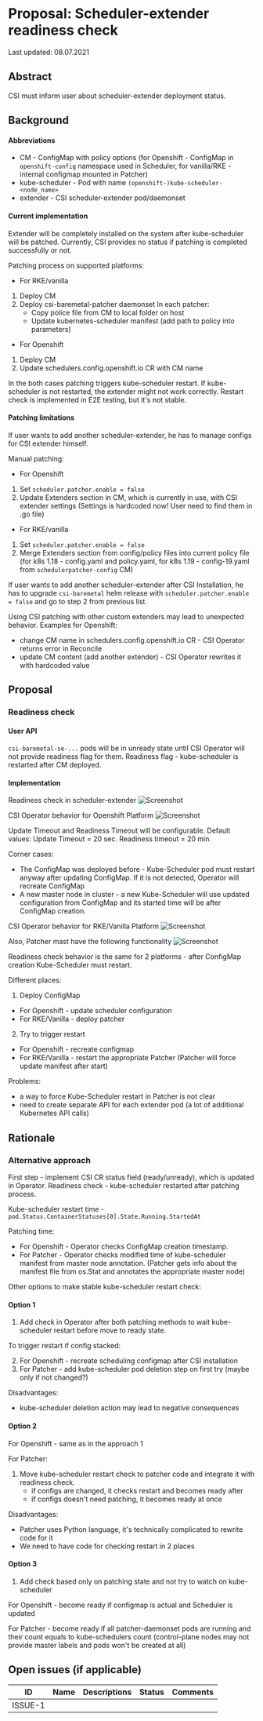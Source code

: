 # Proposal: Scheduler-extender readiness check

Last updated: 08.07.2021


## Abstract
CSI must inform user about scheduler-extender deployment status.

## Background
#### Abbreviations
- CM - ConfigMap with policy options 
  (for Openshift - ConfigMap in `openshift-config` namespace used in Scheduler, for vanilla/RKE - internal configmap mounted in Patcher)
- kube-scheduler - Pod with name `(openshift-)kube-scheduler-<node_name>`
- extender - CSI scheduler-extender pod/daemonset

#### Current implementation
Extender will be completely installed on the system after kube-scheduler will be patched. 
Currently, CSI provides no status if patching is completed successfully or not.

Patching process on supported platforms:

- For RKE/vanilla
1. Deploy CM
2. Deploy csi-baremetal-patcher daemonset
In each patcher:
   - Copy police file from CM to local folder on host
   - Update kubernetes-scheduler manifest (add path to policy into parameters)
    
- For Openshift
1. Deploy CM
2. Update schedulers.config.openshift.io CR with CM name

In the both cases patching triggers kube-scheduler restart. 
If kube-scheduler is not restarted, the extender might not work correctly.
Restart check is implemented in E2E testing, but it's not stable.

#### Patching limitations

If user wants to add another scheduler-extender, he has to manage configs for CSI extender himself.

Manual patching:
- For Openshift
1. Set `scheduler.patcher.enable = false`
2. Update Extenders section in CM, which is currently in use, with CSI extender settings
   (Settings is hardcoded now! User need to find them in .go file)
   
- For RKE/vanilla
1. Set `scheduler.patcher.enable = false`
2. Merge Extenders section from config/policy files into current policy file 
   (for k8s 1.18 - config.yaml and policy.yaml, for k8s 1.19 - config-19.yaml from `schedulerpatcher-config` CM)

If user wants to add another scheduler-extender after CSI Installation, he has to upgrade `csi-baremetal` helm release with `scheduler.patcher.enable = false` and go to step 2 from previous list.

Using CSI patching with other custom extenders may lead to unexpected behavior. Examples for Openshift:
- change CM name in schedulers.config.openshift.io CR - CSI Operator returns error in Reconcile
- update CM content (add another extender) - CSI Operator rewrites it with hardcoded value

## Proposal

### Readiness check

#### User API

`csi-baremetal-se-...` pods will be in unready state until CSI Operator will not provide readiness flag for them.
Readiness flag - kube-scheduler is restarted after CM deployed.

#### Implementation

Readiness check in scheduler-extender
![Screenshot](images/extender_flow.png)

CSI Operator behavior for Openshift Platform
![Screenshot](images/Operator_openshift_flow.png)

Update Timeout and Readiness Timeout will be configurable.
Default values: Update Timeout = 20 sec. Readiness timeout = 20 min.

Corner cases:

- The ConfigMap was deployed before - Kube-Scheduler pod must restart anyway after updating ConfigMap.
If it is not detected, Operator will recreate ConfigMap
- A new master node in cluster - a new Kube-Scheduler will use updated configuration from ConfigMap and its started time will be after ConfigMap creation.

CSI Operator behavior for RKE/Vanilla Platform
![Screenshot](images/Operator_vanilla_flow.png)

Also, Patcher mast have the following functionality
![Screenshot](images/Patcher_flow.png)

Readiness check behavior is the same for 2 platforms - after ConfigMap creation Kube-Scheduler must restart.

Different places:
1. Deploy ConfigMap
- For Openshift - update scheduler configuration
- For RKE/Vanilla - deploy patcher
2. Try to trigger restart
- For Openshift - recreate configmap
- For RKE/Vanilla - restart the appropriate Patcher (Patcher will force update manifest after start)

Problems:
- a way to force Kube-Scheduler restart in Patcher is not clear
- need to create separate API for each extender pod (a lot of additional Kubernetes API calls)

## Rationale
### Alternative approach
First step - implement CSI CR status field (ready/unready), which is updated in Operator.
Readiness check - kube-scheduler restarted after patching process.

Kube-scheduler restart time - `pod.Status.ContainerStatuses[0].State.Running.StartedAt`

Patching time:
- For Openshift - Operator checks ConfigMap creation timestamp.
- For Patcher - Operator checks modified time of kube-scheduler manifest from master node annotation.
  (Patcher gets info about the manifest file from os.Stat and annotates the appropriate master node)

Other options to make stable kube-scheduler restart check:
#### Option 1
1. Add check in Operator after both patching methods to wait kube-scheduler restart before move to ready state.

To trigger restart if config stacked:

2. For Openshift - recreate scheduling configmap after CSI installation
3. For Patcher - add kube-scheduler pod deletion step on first try (maybe only if not changed?)

Disadvantages:
- kube-scheduler deletion action may lead to negative consequences
#### Option 2
For Openshift - same as in the approach 1

For Patcher:
1. Move kube-scheduler restart check to patcher code and integrate it with readiness check.
   - if configs are changed, it checks restart and becomes ready after
   - if configs doesn't need patching, it becomes ready at once

Disadvantages:
- Patcher uses Python language, it's technically complicated to rewrite code for it
- We need to have code for checking restart in 2 places
#### Option 3
1. Add check based only on patching state and not try to watch on kube-scheduler

For Openshift - become ready if configmap is actual and Scheduler is updated

For Patcher - become ready if all patcher-daemonset pods are running and their count equals to kube-schedulers count (control-plane nodes may not provide master labels and pods won't be created at all)

## Open issues (if applicable)
ID | Name | Descriptions | Status | Comments
---| -----| -------------| ------ | --------
ISSUE-1 |   |   |   |   
